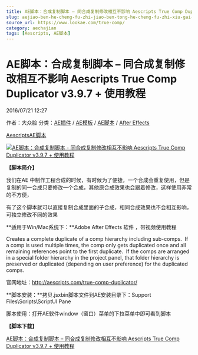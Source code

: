 ```yaml
---
title: AE脚本：合成复制脚本 – 同合成复制修改相互不影响 Aescripts True Comp Duplicator v3.9.7 + 使用教程
slug: aejiao-ben-he-cheng-fu-zhi-jiao-ben-tong-he-cheng-fu-zhi-xiu-gai-xiang-hu-bu-ying-xiang-aescripts-true-comp-duplicator-v3-9-7-shi-yong-jiao-cheng
source_url: https://www.lookae.com/true-comp/
category: aechajian
tags: [Aescripts, AE脚本]
---
```

# AE脚本：合成复制脚本 – 同合成复制修改相互不影响 Aescripts True Comp Duplicator v3.9.7 + 使用教程

2016/07/21 12:27

作者：大众脸
分类：[AE插件](https://www.lookae.com/after-effects/aechajian/) / [AE模板](https://www.lookae.com/after-effects/other-after-effects/) / [AE脚本](https://www.lookae.com/after-effects/aescripts/) / [After Effects](https://www.lookae.com/after-effects/)

[Aescripts](https://www.lookae.com/tag/aescripts/)[AE脚本](https://www.lookae.com/tag/ae%e8%84%9a%e6%9c%ac/)

[![AE脚本：合成复制脚本 - 同合成复制修改相互不影响 Aescripts True Comp Duplicator v3.9.7 + 使用教程](https://www.lookae.com/wp-content/uploads/2016/07/True-Comp-Duplicator.jpg "AE脚本：合成复制脚本 - 同合成复制修改相互不影响 Aescripts True Comp Duplicator v3.9.7 + 使用教程-LookAE.com")](https://www.lookae.com/wp-content/uploads/2016/07/True-Comp-Duplicator.jpg)

**【脚本简介】**

我们在AE 中制作工程合成的时候，有时候为了便捷，一个合成会重复使用，但是复制的同一合成只要修改一个合成，其他原合成效果也会跟着修改，这样使用非常的不方便，

有了这个脚本就可以直接复制合成里面的子合成，相同合成效果也不会相互影响，可独立修改不同的效果

**适用于Win/Mac系统下：**Adobe After Effects 软件 ，带视频使用教程

Creates a complete duplicate of a comp hierarchy including sub-comps.  If a comp is used multiple times, the comp only gets duplicated once and all remaining references point to the first duplicate.  If the comps are arranged in a special folder hierarchy in the project panel, that folder hierarchy is preserved or duplicated (depending on user preference) for the duplicated comps.

官网地址：http://aescripts.com/true-comp-duplicator/

**脚本安装：**拷贝.jsxbin脚本文件到AE安装目录下：Support Files\Scripts\ScriptUI Pane

脚本使用：打开AE软件window（窗口）菜单的下拉菜单中即可看到脚本

**【脚本下载】**

[AE脚本：合成复制脚本 – 同合成复制修改相互不影响 Aescripts True Comp Duplicator v3.9.7 + 使用教程](http://lookae.ctfile.com/fs/wwF154169329)
